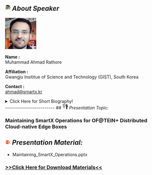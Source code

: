 ## <img width="3.5%" src="/Agenda/picture/biblio.png" /><link rel="stylesheet" type="text/css" media="all" href="./css/logo.css"/> <i class = "fa fa-handshake-p" aria-hidden="true">About Speaker</i> 

<img width="20%" alt="your_picture" src ="/Presentation_program/6_Maintaining_SmartX_Multi-View/picture/Muhammad_Rathore.jpg" />

**Name :**<br>Muhammad Ahmad Rathore

**Affiliation :**<br>Gwangju Insititue of Science and Technology (GIST), South Korea

**Contact :**<br>ahmad@smartx.kr

<details>
    <summary>Click Here for Short Biography!</summary>
    I’m a research and development scientist working to better understand how modern computing systems integratedly work to deploy user-defined micro-services. My expertise includes software design and management, monitoring, data analysis with dedicated visualizations, and the development of research and operational tools. I enjoy generating new ideas and devising feasible solutions to broadly relevant problems. My colleagues would describe me as a driven, resourceful individual who maintains a positive, collaborative attitude when faced with adversity. Currently, I’m seeking opportunities that will allow me to develop and promote technologies that benefit service providers and users. Specific fields of interest include cloud computing, edge computing, Software-defined networking, data analytics and visualization, and Internet of things.
</details>
-------------------------
## <img width="3.5%" src="/Agenda/picture/present.png" /><link rel="stylesheet" type="text/css" media="all" href="./css/logo.css"/> <i class = "fa fa-handshake-p" aria-hidden="true">Presentation Topic:</i>
<h3>Maintaining SmartX Operations for OF@TEIN+ Distributed Cloud-native Edge Boxes</h3>

## <img width="3.5%" src="/Agenda/picture/material.png" /><link rel="stylesheet" type="text/css" media="all" href="./css/logo.css"/> <i class = "fa fa-handshake-p" aria-hidden="true">Presentation Material:</i>
- Maintaining_SmartX_Operations.pptx <br>
<h3><a href="/Presentation_program/6_Maintaining_SmartX_Multi-View/presentation_material/Maintaining_SmartX_Operations.pptx">>>Click Here for Download Materials<<</a></h3>